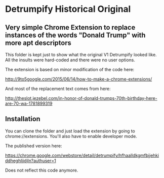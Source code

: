 
# Detrumpify Historical Original

## Very simple Chrome Extension to replace instances of the words "Donald Trump" with more apt descriptors

This folder is kept just to show what the original V1 Detrumpify looked
like. All the insults were hard-coded and there were no user options.

The extension is based on minor modification of the code here:

http://9to5google.com/2015/06/14/how-to-make-a-chrome-extensions/

And most of the replacement text comes from here:

http://theslot.jezebel.com/in-honor-of-donald-trumps-70th-birthday-here-are-70-wa-1781899319

## Installation

You can clone the folder and just load the extension by going to chrome://extensions.
You'll also have to enable developer mode.

The published version here:

https://chrome.google.com/webstore/detail/detrumpify/hfhaalldkgmfbjjehkiddheghljjdjln?authuser=1

Does not reflect this code anymore.
